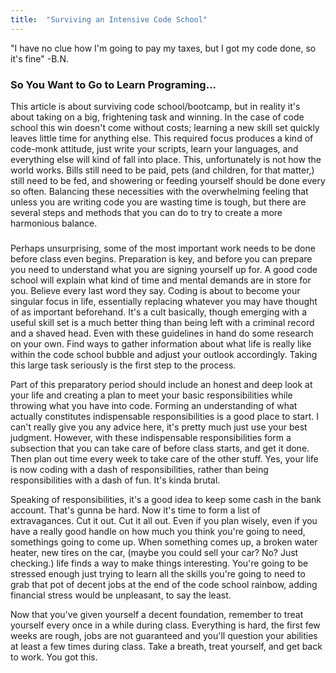```yaml
---
title:  "Surviving an Intensive Code School"
---
```

<p class="article_para"> "I have no clue how I'm going to pay my taxes, but I got my code done, so it's fine" -B.N.
</p>

<h3 class="article_para">So You Want to Go to Learn Programing...</h3>

<p class="article_para">
This article is about surviving code school/bootcamp, but in reality it's about taking on a big, frightening task and winning.  In the case of code school this win doesn't come without costs; learning a new skill set quickly leaves little time for anything else.  This required focus produces a kind of code-monk attitude, just write your scripts, learn your languages, and everything else will kind of fall into place.  This, unfortunately is not how the world works. Bills still need to be paid, pets (and children, for that matter,) still need to be fed, and showering or feeding yourself should be done every so often.  Balancing these necessities with the overwhelming feeling that unless you are writing code you are wasting time is tough, but there are several steps and methods that you can do to try to create a more harmonious balance. 
</p>

<h3 class="article_para"></h3>

<p class="article_para">
Perhaps unsurprising, some of the most important work needs to be done before class even begins.  Preparation is key, and before you can prepare you need to understand what you are signing yourself up for.  A good code school will explain what kind of time and mental demands are in store for you.  Believe every last word they say.  Coding is about to become your singular focus in life, essentially replacing whatever you may have thought of as important beforehand.  It's a cult basically, though emerging with a useful skill set is a much better thing than being left with a criminal record and a shaved head.  Even with these guidelines in hand do some research on your own.  Find ways to gather information about what life is really like within the code school bubble and adjust your outlook accordingly.  Taking this large task seriously is the first step to the process.
</p>

<p class="article_para">
Part of this preparatory period should include an honest and deep look at your life and creating a plan to meet your basic responsibilities while throwing what you have into code.  Forming an understanding of what actually constitutes indispensable responsibilities is a good place to start.  I can't really give you any advice here, it's pretty much just use your best judgment.  However, with these indispensable responsibilities form a subsection that you can take care of before class starts, and get it done.  Then plan out time every week to take care of the other stuff.  Yes, your life is now coding with a dash of responsibilities, rather than being responsibilities with a dash of fun.  It's kinda brutal.
</p>

<p class="article_para">
Speaking of responsibilities, it's a good idea to keep some cash in the bank account.  That's gunna be hard.  Now it's time to form a list of extravagances.  Cut it out.  Cut it all out.  Even if you plan wisely, even if you have a really good handle on how much you think you're going to need, somethings going to come up.  When something comes up, a broken water heater, new tires on the car, (maybe you could sell your car? No? Just checking.) life finds a way to make things interesting.  You're going to be stressed enough just trying to learn all the skills you're going to need to grab that pot of decent jobs at the end of the code school rainbow, adding financial stress would be unpleasant, to say the least. 
</p>

<p class="article_para">
Now that you've given yourself a decent foundation, remember to treat yourself every once in a while during class.  Everything is hard, the first few weeks are rough, jobs are not guaranteed and you'll question your abilities at least a few times during class. Take a breath, treat yourself, and get back to work.  You got this.
</p>


